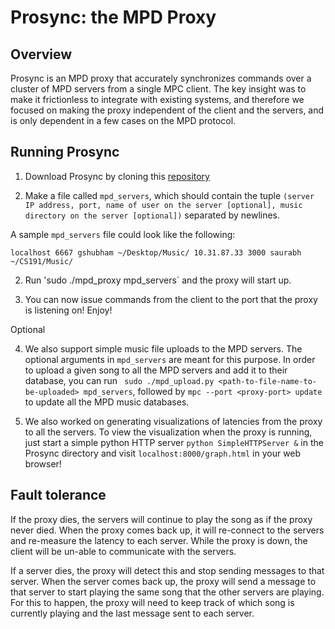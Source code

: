 Prosync: the MPD Proxy
=========

Overview
---------------
Prosync is an MPD proxy that accurately synchronizes commands over a cluster of MPD servers from a single MPC client. The key insight was to make it frictionless to integrate with existing systems, and therefore we focused on making the proxy independent of the client and the servers, and is only dependent in a few cases on the MPD protocol.

Running Prosync
---------------
1. Download Prosync by cloning this [repository](https://github.com/gshubham/cs191)

2. Make a file called `mpd_servers`, which should contain the tuple `(server IP address, port, name of user on the server [optional], music directory on the server [optional])` separated by newlines.

A sample `mpd_servers` file could look like the following:

`
localhost 6667 gshubham ~/Desktop/Music/
10.31.87.33 3000 saurabh ~/CS191/Music/
`

2. Run 'sudo ./mpd_proxy mpd_servers` and the proxy will start up.

3. You can now issue commands from the client to the port that the proxy is listening on! Enjoy!

Optional

4. We also support simple music file uploads to the MPD servers. The optional arguments in `mpd_servers` are meant for this purpose. In order to upload a given song to all the MPD servers and add it to their database, you can run ` sudo ./mpd_upload.py <path-to-file-name-to-be-uploaded> mpd_servers`, followed by `mpc --port <proxy-port> update` to update all the MPD music databases.

5. We also worked on generating visualizations of latencies from the proxy to all the servers. To view the visualization when the proxy is running, just start a simple python HTTP server `python SimpleHTTPServer &` in the Prosync directory and visit `localhost:8000/graph.html` in your web browser!  


Fault tolerance
---------------
If the proxy dies, the servers will continue to play the song as if the proxy never died. When the proxy comes back up, it will re-connect to the servers and re-measure the latency to each server. While the proxy is down, the client will be un-able to communicate with the servers.

If a server dies, the proxy will detect this and stop sending messages to that server. When the server comes back up, the proxy will send a message to that server to start playing the same song that the other servers are playing. For this to happen, the proxy will need to keep track of which song is currently playing and the last message sent to each server.
